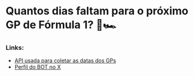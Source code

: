 # Quantos dias faltam para o próximo GP de Fórmula 1? 🏁🏎️ 
### Links: 
- [API usada para coletar as datas dos GPs](https://www.postman.com/maintenance-astronomer-29796265/workspace/f1-api/documentation/19328871-63c4a82c-ae84-4a24-a58b-bd8a408b1c4e)
- [Perfil do BOT no X](https://twitter.com/quantosdiasgp)
